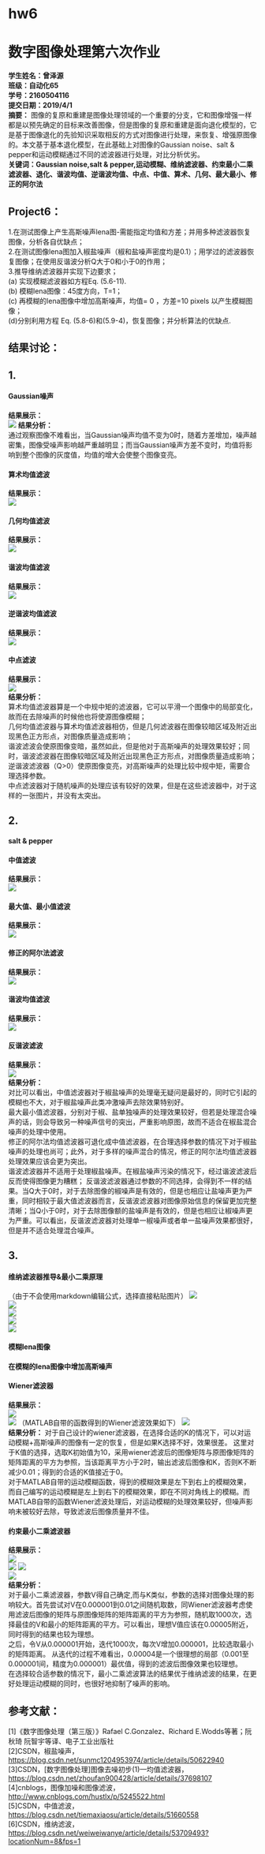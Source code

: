 # hw6
# 数字图像处理第六次作业  
**学生姓名：曾泽源  
班级：自动化65  
学号：2160504116  
提交日期：2019/4/1**  
**摘要：**  图像的复原和重建是图像处理领域的一个重要的分支，它和图像增强一样都是以预先确定的目标来改善图像，但是图像的复原和重建是面向退化模型的，它是基于图像退化的先验知识采取相反的方式对图像进行处理，来恢复、增强原图像的。本文基于基本退化模型，在此基础上对图像的Gaussian noise、salt & pepper和运动模糊通过不同的滤波器进行处理，对比分析优劣。  
**关键词：Gaussian noise,salt & pepper,运动模糊、维纳滤波器、约束最小二乘滤波器、退化、谐波均值、逆谐波均值、中点、中值、算术、几何、最大最小、修正的阿尔法**  
  
Project6：
----------------------------------------
1.在测试图像上产生高斯噪声lena图-需能指定均值和方差；并用多种滤波器恢复图像，分析各自优缺点；  
2.在测试图像lena图加入椒盐噪声（椒和盐噪声密度均是0.1）；用学过的滤波器恢复图像；在使用反谐波分析Q大于0和小于0的作用；  
3.推导维纳滤波器并实现下边要求；  
(a) 实现模糊滤波器如方程Eq. (5.6-11).  
(b) 模糊lena图像：45度方向，T=1；  
(c) 再模糊的lena图像中增加高斯噪声，均值= 0 ，方差=10 pixels 以产生模糊图像；  
(d)分别利用方程 Eq. (5.8-6)和(5.9-4)，恢复图像；并分析算法的优缺点.  
  
结果讨论：   
----------------------------------------  

## 1.  
####  Gaussian噪声   
**结果展示：**    
![](https://github.com/cengzeyuan/hw6/blob/master/2160504116/1.1.jpg)
**结果分析：**  
通过观察图像不难看出，当Gaussian噪声均值不变为0时，随着方差增加，噪声越密集，图像受噪声影响越严重越明显；而当Gaussian噪声方差不变时，均值将影响到整个图像的灰度值，均值的增大会使整个图像变亮。
####  算术均值滤波  
**结果展示：**  
![](https://github.com/cengzeyuan/hw6/blob/master/2160504116/1.2.jpg)  
####  几何均值滤波  
**结果展示：**  
![](https://github.com/cengzeyuan/hw6/blob/master/2160504116/1.3.jpg)  
####  谐波均值滤波  
**结果展示：**  
![](https://github.com/cengzeyuan/hw6/blob/master/2160504116/1.4.jpg)  
####  逆谐波均值滤波  
**结果展示：**  
![](https://github.com/cengzeyuan/hw6/blob/master/2160504116/1.5.jpg)  
####  中点滤波  
**结果展示：**  
![](https://github.com/cengzeyuan/hw6/blob/master/2160504116/1.6.jpg)  
**结果分析：**  
算术均值滤波器算是一个中规中矩的滤波器，它可以平滑一个图像中的局部变化，故而在去除噪声的时候他也将使源图像模糊；  
几何均值滤波器与算术均值滤波器相仿，但是几何滤波器在图像较暗区域及附近出现黑色正方形点，对图像质量造成影响；  
谐波滤波会使原图像变暗，虽然如此，但是他对于高斯噪声的处理效果较好；同时，谐波滤波器在图像较暗区域及附近出现黑色正方形点，对图像质量造成影响；  
逆谐波滤波器（Q>0）使原图像变亮，对高斯噪声的处理比较中规中矩，需要合理选择参数。  
中点滤波器对于随机噪声的处理应该有较好的效果，但是在这些滤波器中，对于这样的一张图片，并没有太突出。  

## 2. 
####  salt & pepper  
####  中值滤波  
**结果展示：**    
![](https://github.com/cengzeyuan/hw6/blob/master/2160504116/2.1.jpg)  
####  最大值、最小值滤波  
**结果展示：**   
![](https://github.com/cengzeyuan/hw6/blob/master/2160504116/2.2.jpg)  
####  修正的阿尔法滤波  
**结果展示：**   
![](https://github.com/cengzeyuan/hw6/blob/master/2160504116/2.3.jpg)  
####  谐波均值滤波  
**结果展示：**   
![](https://github.com/cengzeyuan/hw6/blob/master/2160504116/2.4.jpg)  
####  反谐波滤波  
**结果展示：**   
![](https://github.com/cengzeyuan/hw6/blob/master/2160504116/2.5.jpg)  
**结果分析：**   
对比可以看出，中值滤波器对于椒盐噪声的处理毫无疑问是最好的，同时它引起的模糊也不大，对于椒盐噪声此类冲激噪声去除效果特别好。  
最大最小值滤波器，分别对于椒、盐单独噪声的处理效果较好，但若是处理混合噪声的话，则会导致另一种噪声信号的突出，严重影响原图，故而不适合在椒盐混合噪声的处理中使用。  
修正的阿尔法均值滤波器可退化成中值滤波器，在合理选择参数的情况下对于椒盐噪声的处理也尚可；此外，对于多样的噪声混合的情况，修正的阿尔法均值滤波器处理效果应该会更为突出。   
谐波滤波器并不适用于处理椒盐噪声。在椒盐噪声污染的情况下，经过谐波滤波后反而使得图像更为糟糕；
反谐波滤波器通过参数的不同选择，会得到不一样的结果。当Q大于0时，对于去除图像的椒噪声是有效的，但是也相应让盐噪声更为严重，同时相较于最大值滤波器而言，反谐波滤波器对图像原始信息的保留更加完整清晰；当Q小于0时，对于去除图像额的盐噪声是有效的，但是也相应让椒噪声更为严重。可以看出，反谐波滤波器对处理单一椒噪声或者单一盐噪声效果都很好，但是并不适合处理混合噪声。  

## 3.   
####  维纳滤波器推导&最小二乘原理
（由于不会使用markdown编辑公式，选择直接粘贴图片）
![](https://github.com/cengzeyuan/hw6/blob/master/wiener%26least-square%20method/1.jpg)  
![](https://github.com/cengzeyuan/hw6/blob/master/wiener%26least-square%20method/2.jpg)  
![](https://github.com/cengzeyuan/hw6/blob/master/wiener%26least-square%20method/3.jpg)  
![](https://github.com/cengzeyuan/hw6/blob/master/wiener%26least-square%20method/4.jpg)  
![](https://github.com/cengzeyuan/hw6/blob/master/wiener%26least-square%20method/5.jpg)  
####  模糊lena图像  
####  在模糊的lena图像中增加高斯噪声  
####  Wiener滤波器
**结果展示：**  
![](https://github.com/cengzeyuan/hw6/blob/master/2160504116/3.1.jpg)  
![](https://github.com/cengzeyuan/hw6/blob/master/2160504116/3.2.jpg) 
（MATLAB自带的函数得到的Wiener滤波效果如下）
![](https://github.com/cengzeyuan/hw6/blob/master/2160504116/MATLABWiener1.jpg)   
**结果分析：** 
对于自己设计的wiener滤波器，在选择合适的K的情况下，可以对运动模糊+高斯噪声的图像有一定的恢复，但是如果K选择不好，效果很差。 这里对于K值的选择，选取K初始值为10，采用wiener滤波后的图像矩阵与原图像矩阵的矩阵距离的平方为参照，当该距离平方小于2时，输出滤波后图像和K，否则K不断减少0.01；得到的合适的K值接近于0。  
对于MATLAB自带的运动模糊函数，得到的模糊效果是左下到右上的模糊效果，而自己编写的运动模糊是左上到右下的模糊效果，即在不同对角线上的模糊。而MATLAB自带的函数Wiener滤波处理后，对运动模糊的处理效果较好，但噪声影响未被较好去除，导致滤波后图像质量并不佳。  
####  约束最小二乘滤波器  
**结果展示：**    
![](https://github.com/cengzeyuan/hw6/blob/master/2160504116/3.3.jpg)  
![](https://github.com/cengzeyuan/hw6/blob/master/2160504116/3.4.jpg) 
![](https://github.com/cengzeyuan/hw6/blob/master/2160504116/3.5.jpg)  
![](https://github.com/cengzeyuan/hw6/blob/master/2160504116/3.6.jpg)  
**结果分析：**   
对于最小二乘滤波器，参数V得自己确定,而与K类似，参数的选择对图像处理的影响较大。首先尝试对V在0.000001到0.01之间随机取数，同Wiener滤波器考虑使用滤波后图像的矩阵与原图像矩阵的矩阵距离的平方为参照，随机取1000次，选择最佳的V和最小的矩阵距离的平方。可以看出，理想V值应该在0.00005附近，同时得到的结果也较为理想。  
之后，令V从0.000001开始，迭代1000次，每次V增加0.000001，比较选取最小的矩阵距离。 
从迭代的过程不难看出，0.00004是一个很理想的局部（0.001至0.000001间，精度为0.000001）最优值，得到的滤波后图像效果也较理想。    
在选择较合适参数的情况下，最小二乘滤波算法的结果优于维纳滤波的结果，在更好处理运动模糊的同时，也很好地抑制了噪声的影响。    

参考文献：
---------------------------------------- 
[1]《数字图像处理（第三版）》Rafael C.Gonzalez、Richard E.Wodds等著；阮秋琦 阮智宇等译、电子工业出版社  
[2]CSDN，椒盐噪声， <u>https://blog.csdn.net/sunmc1204953974/article/details/50622940</u>  
[3]CSDN，[数字图像处理]图像去噪初步(1)—均值滤波器，<u>https://blog.csdn.net/zhoufan900428/article/details/37698107</u>  
[4]cnblogs，图像加噪和图像滤波，<u>http://www.cnblogs.com/hustlx/p/5245522.html</u>  
[5]CSDN，中值滤波，<u>https://blog.csdn.net/tiemaxiaosu/article/details/51660558</u>  
[6]CSDN，维纳滤波，<u>https://blog.csdn.net/weiweiwanye/article/details/53709493?locationNum=8&fps=1</u>  

